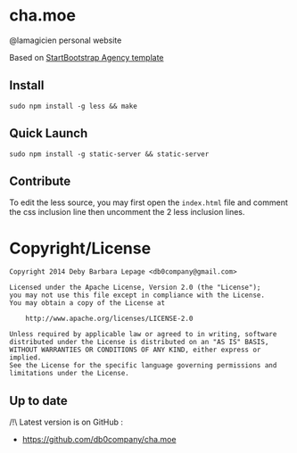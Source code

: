 cha.moe
=======

@lamagicien personal website

Based on [StartBootstrap Agency template](https://github.com/IronSummitMedia/startbootstrap-agency)

Install
-------

```shell
sudo npm install -g less && make
```

Quick Launch
-------------

```shell
sudo npm install -g static-server && static-server
```

Contribute
----------

To edit the less source, you may first open the `index.html` file and comment
the css inclusion line then uncomment the 2 less inclusion lines.

Copyright/License
=================

    Copyright 2014 Deby Barbara Lepage <db0company@gmail.com>
   
    Licensed under the Apache License, Version 2.0 (the "License");
    you may not use this file except in compliance with the License.
    You may obtain a copy of the License at
   
        http://www.apache.org/licenses/LICENSE-2.0
   
    Unless required by applicable law or agreed to in writing, software
    distributed under the License is distributed on an "AS IS" BASIS,
    WITHOUT WARRANTIES OR CONDITIONS OF ANY KIND, either express or implied.
    See the License for the specific language governing permissions and
    limitations under the License.    
   
Up to date
----------

 /!\ Latest version is on GitHub :
* https://github.com/db0company/cha.moe
